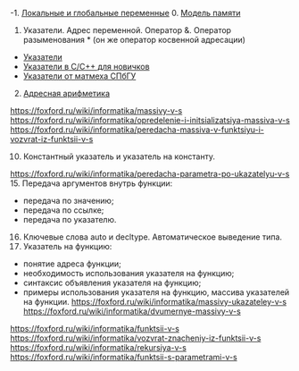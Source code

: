 -1. [Локальные и глобальные переменные](https://foxford.ru/wiki/informatika/lokalnye-i-globalnye-peremennye)
0. [Модель памяти](https://foxford.ru/wiki/informatika/model-pamyati-prilozheniya)
1. Указатели. Адрес переменной. Оператор &. Оператор разыменования \* (он же оператор косвенной адресации)
  * [Указатели](https://foxford.ru/wiki/informatika/ukazateli-v-s) 
  * [Указатели в C/C++ для новичков](https://jakeroid.com/ru/blog/ukazateli-v-c-c-dlya-novichkov-chast-1.html)
  * [Указатели от матмеха СПбГУ](http://www.math.spbu.ru/user/dlebedin/ncpp4.pdf)

2. [Адресная арифметика](https://foxford.ru/wiki/informatika/adresnaya-arifmetika-v-s)


https://foxford.ru/wiki/informatika/massivy-v-s
https://foxford.ru/wiki/informatika/opredelenie-i-initsializatsiya-massiva-v-s
https://foxford.ru/wiki/informatika/peredacha-massiva-v-funktsiyu-i-vozvrat-iz-funktsii-v-s

10.	Константный указатель и указатель на константу.

https://foxford.ru/wiki/informatika/peredacha-parametra-po-ukazatelyu-v-s
15.	Передача аргументов внутрь функции:


  * передача по значению;
  * передача по ссылке;
  * передача по указателю.
16.	Ключевые слова auto и decltype. Автоматическое выведение типа.
17.	Указатель на функцию:
  * понятие адреса функции;
  * необходимость использования указателя на функцию;
  * синтаксис объявления указателя на функцию;
  * примеры использования указателя на функцию, массива указателей на функции.
  https://foxford.ru/wiki/informatika/massivy-ukazateley-v-s
  https://foxford.ru/wiki/informatika/dvumernye-massivy-v-s
  
  
  https://foxford.ru/wiki/informatika/funktsii-v-s
  https://foxford.ru/wiki/informatika/vozvrat-znacheniy-iz-funktsii-v-s
  https://foxford.ru/wiki/informatika/rekursiya-v-s
  https://foxford.ru/wiki/informatika/funktsii-s-parametrami-v-s
  
